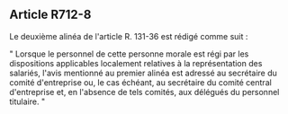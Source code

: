Article R712-8
----
Le deuxième alinéa de l'article R. 131-36 est rédigé comme suit :

" Lorsque le personnel de cette personne morale est régi par les dispositions
applicables localement relatives à la représentation des salariés, l'avis
mentionné au premier alinéa est adressé au secrétaire du comité d'entreprise ou,
le cas échéant, au secrétaire du comité central d'entreprise et, en l'absence de
tels comités, aux délégués du personnel titulaire. "
